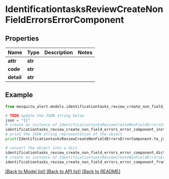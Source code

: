# IdentificationtasksReviewCreateNonFieldErrorsErrorComponent


## Properties

Name | Type | Description | Notes
------------ | ------------- | ------------- | -------------
**attr** | **str** |  | 
**code** | **str** |  | 
**detail** | **str** |  | 

## Example

```python
from mosquito_alert.models.identificationtasks_review_create_non_field_errors_error_component import IdentificationtasksReviewCreateNonFieldErrorsErrorComponent

# TODO update the JSON string below
json = "{}"
# create an instance of IdentificationtasksReviewCreateNonFieldErrorsErrorComponent from a JSON string
identificationtasks_review_create_non_field_errors_error_component_instance = IdentificationtasksReviewCreateNonFieldErrorsErrorComponent.from_json(json)
# print the JSON string representation of the object
print(IdentificationtasksReviewCreateNonFieldErrorsErrorComponent.to_json())

# convert the object into a dict
identificationtasks_review_create_non_field_errors_error_component_dict = identificationtasks_review_create_non_field_errors_error_component_instance.to_dict()
# create an instance of IdentificationtasksReviewCreateNonFieldErrorsErrorComponent from a dict
identificationtasks_review_create_non_field_errors_error_component_from_dict = IdentificationtasksReviewCreateNonFieldErrorsErrorComponent.from_dict(identificationtasks_review_create_non_field_errors_error_component_dict)
```
[[Back to Model list]](../README.md#documentation-for-models) [[Back to API list]](../README.md#documentation-for-api-endpoints) [[Back to README]](../README.md)


